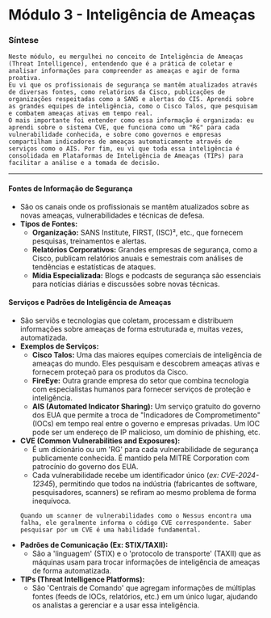 # Módulo 3 - Inteligência de Ameaças

### Síntese

```
Neste módulo, eu mergulhei no conceito de Inteligência de Ameaças (Threat Intelligence), entendendo que é a prática de coletar e analisar informações para compreender as ameaças e agir de forma proativa.
Eu vi que os profissionais de segurança se mantêm atualizados através de diversas fontes, como relatórios da Cisco, publicações de organizações respeitadas como a SANS e alertas do CIS. Aprendi sobre as grandes equipes de inteligência, como o Cisco Talos, que pesquisam e combatem ameaças ativas em tempo real.
O mais importante foi entender como essa informação é organizada: eu aprendi sobre o sistema CVE, que funciona como um "RG" para cada vulnerabilidade conhecida, e sobre como governos e empresas compartilham indicadores de ameaças automaticamente através de serviços como o AIS. Por fim, eu vi que toda essa inteligência é consolidada em Plataformas de Inteligência de Ameaças (TIPs) para facilitar a análise e a tomada de decisão.
```

---

#### Fontes de Informação de Segurança

- São os canais onde os profissionais se mantêm atualizados sobre as novas ameaças, vulnerabilidades e técnicas de defesa.
- **Tipos de Fontes:**
    - **Organização:** SANS Institute, FIRST, (ISC)², etc., que fornecem pesquisas, treinamentos e alertas.
    - **Relatórios Corporativos:** Grandes empresas de segurança, como a Cisco, publicam relatórios anuais e semestrais com análises de tendências e estatísticas de ataques.
    - **Mídia Especializada:** Blogs e podcasts de segurança são essenciais para notícias diárias e discussões sobre novas técnicas.

#### Serviços e Padrões de Inteligência de Ameaças

- São serviõs e tecnologias que coletam, processam e distribuem informações sobre ameaças de forma estruturada e, muitas vezes, automatizada.
- **Exemplos de Serviços:**
    - **Cisco Talos:** Uma das maiores equipes comerciais de inteligência de ameaças do mundo. Eles pesquisam e descobrem ameaças ativas e fornecem proteçaõ para os produtos da Cisco.
    - **FireEye:** Outra grande empresa do setor que combina tecnologia com especialistas humanos para fornecer serviços de proteção e inteligência.
    - **AIS (Automated Indicator Sharing):** Um serviço gratuito do governo dos EUA que permite a troca de "Indicadores de Comprometimento" (IOCs) em tempo real entre o governo e empresas privadas. Um IOC pode ser um endereço de IP malicioso, um domínio de phishing, etc.
- **CVE (Common Vulnerabilities and Exposures):**
    - É um dicionário ou um 'RG' para cada vulnerabilidade de segurança publicamente conhecida. É mantido pela MITRE Corporation com patrocínio do governo dos EUA.
    - Cada vulnerabilidade recebe um identificador único (*ex: CVE-2024-12345*), permitindo que todos na indústria (fabricantes de software, pesquisadores, scanners) se refiram ao mesmo problema de forma inequívoca.
    ```
    Quando um scanner de vulnerabilidades como o Nessus encontra uma falha, ele geralmente informa o código CVE correspondente. Saber pesquisar por um CVE é uma habilidade fundamental.
- **Padrões de Comunicação (Ex: STIX/TAXII):**
    - São a 'linguagem' (STIX) e o 'protocolo de transporte' (TAXII) que as máquinas usam para trocar informações de inteligência de ameaças de forma automatizada.
- **TIPs (Threat Intelligence Platforms):**
    - São 'Centrais de Comando' que agregam informações de múltiplas fontes (feeds de IOCs, relatórios, etc.) em um único lugar, ajudando os analistas a gerenciar e a usar essa inteligência.
